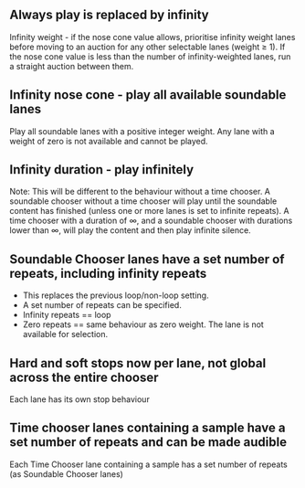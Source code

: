 ## Always play is replaced by infinity
Infinity weight - if the nose cone value allows, prioritise infinity weight lanes before moving to an auction for any other selectable lanes (weight ≥ 1). If the nose cone value is less than the number of infinity-weighted lanes, run a straight auction between them.

## Infinity nose cone - play all available soundable lanes
Play all soundable lanes with a positive integer weight. Any lane with a weight of zero is not available and cannot be played.

## Infinity duration - play infinitely
Note: This will be different to the behaviour without a time chooser. A soundable chooser without a time chooser will play until the soundable content has finished (unless one or more lanes is set to infinite repeats). A time chooser with a duration of ∞, and a soundable chooser with durations lower than ∞, will play the content and then play infinite silence.

## Soundable Chooser lanes have a set number of repeats, including infinity repeats
* This replaces the previous loop/non-loop setting.
* A set number of repeats can be specified.
* Infinity repeats == loop
* Zero repeats == same behaviour as zero weight. The lane is not available for selection.

## Hard and soft stops now per lane, not global across the entire chooser
Each lane has its own stop behaviour

## Time chooser lanes containing a sample have a set number of repeats and can be made audible
Each Time Chooser lane containing a sample has a set number of repeats (as Soundable Chooser lanes)
